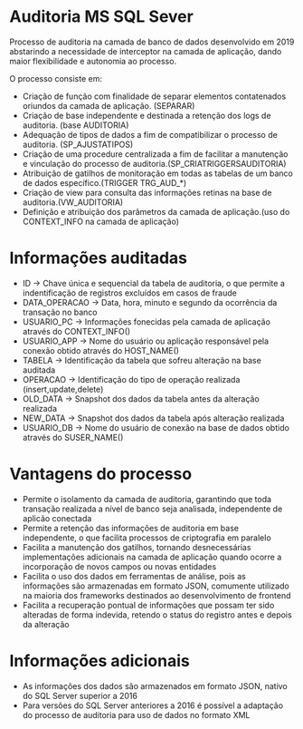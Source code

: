 # Auditoria MS SQL Sever
Processo de auditoria na camada de banco de dados desenvolvido em 2019 abstarindo a necessidade de interceptor na camada de aplicação, dando maior flexibilidade e autonomia ao processo.

O processo consiste em: 
 * Criação de função com finalidade de separar elementos contatenados oriundos da camada de aplicação. (SEPARAR)
 * Criação de base independente e destinada a retenção dos logs de auditoria. (base AUDITORIA)
 * Adequação de tipos de dados a fim de compatibilizar o processo de auditoria. (SP_AJUSTATIPOS)
 * Criação de uma procedure centralizada a fim de facilitar a manutenção e vinculação do processo de auditoria.(SP_CRIATRIGGERSAUDITORIA)
 * Atribuição de gatilhos de monitoração em todas as tabelas de um banco de dados específico.(TRIGGER TRG_AUD_*)
 * Criação de view para consulta das informações retinas na base de auditoria.(VW_AUDITORIA)
 * Definição e atribuição dos parâmetros da camada de aplicação.(uso do CONTEXT_INFO na camada de aplicação)

# Informações auditadas 

 * ID -> Chave única e sequencial da tabela de auditoria, o que permite a indentificação de registros excluídos em casos de fraude
 * DATA_OPERACAO -> Data, hora, minuto e segundo da ocorrência da transação no banco
 * USUARIO_PC -> Informações fonecidas pela camada de aplicação através do CONTEXT_INFO()
 * USUARIO_APP -> Nome do usuário ou aplicação responsável pela conexão obtido através do HOST_NAME()
 * TABELA -> Identificação da tabela que sofreu alteração na base auditada
 * OPERACAO -> Identificação do tipo de operação realizada (insert,update,delete)
 * OLD_DATA -> Snapshot dos dados da tabela antes da alteração realizada 
 * NEW_DATA -> Snapshot dos dados da tabela após alteração realizada
 * USUARIO_DB -> Nome do usuário de conexão na base de dados obtido através do SUSER_NAME() 

# Vantagens do processo

 * Permite o isolamento da camada de auditoria, garantindo que toda transação realizada a nível de banco seja analisada, independente de aplicão conectada
 * Permite a retenção das informações de auditoria em base independente, o que facilita processos de criptografia em paralelo
 * Facilita a manutenção dos gatilhos, tornando desnecessárias implementações adicionais na camada de aplicação quando ocorre a incorporação de novos campos ou novas entidades
 * Facilita o uso dos dados em ferramentas de análise, pois as informações são armazenadas em formato JSON, comumente utilizado na maioria dos frameworks destinados ao desenvolvimento de frontend 
 * Facilita a recuperação pontual de informações que possam ter sido alteradas de forma indevida, retendo o status do registro antes e depois da alteração

# Informações adicionais

 * As informações dos dados são armazenados em formato JSON, nativo do SQL Server superior a 2016
 * Para versões do SQL Server anteriores a 2016 é possível a adaptação do processo de auditoria para uso de dados no formato XML
